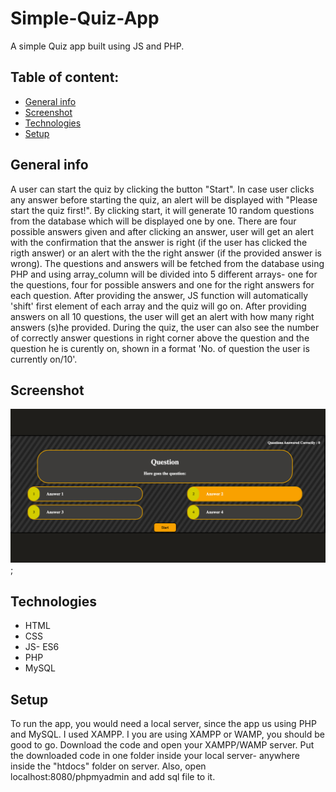 # Simple-Quiz-App
A simple Quiz app built using JS and PHP.

## Table of content: 
* [General info](#general_info)
* [Screenshot](#screenshot)
* [Technologies](#technologies)
* [Setup](#setup)

## General info

A user can start the quiz by clicking the button "Start". In case user clicks any answer before starting the quiz, an alert will be displayed with "Please start the quiz first!". 
By clicking start, it will generate 10 random questions from the database which will be displayed one by one. There are four possible answers given and after clicking an answer, user will get an alert with the confirmation that the answer is right (if the user has clicked the rigth answer) or an alert with the the right answer (if the provided answer is wrong). 
The questions and answers will be fetched from the database using PHP and using array_column will be divided into 5 different arrays- one for the questions, four for possible answers and one for the right answers for each question. 
After providing the answer, JS function will automatically 'shift' first element of each array and the quiz will go on. 
After providing answers on all 10 questions, the user will get an alert with how many right answers (s)he provided. 
During the quiz, the user can also see the number of correctly answer questions in right corner above the question and the question he is curently on, shown in a format 'No. of question the user is currently on/10'. 


## Screenshot

![alt text](https://github.com/lazarmilovic/Simple-Quiz-App/blob/master/img.png?raw=true);


## Technologies

* HTML
* CSS
* JS- ES6
* PHP
* MySQL

## Setup

To run the app, you would need a local server, since the app us using PHP and MySQL. I used XAMPP. I you are using XAMPP or WAMP, you should be good to go. Download the code and open your XAMPP/WAMP server. Put the downloaded code in one folder inside your local server- anywhere inside the "htdocs" folder on server. 
Also, open localhost:8080/phpmyadmin and add sql file to it. 
